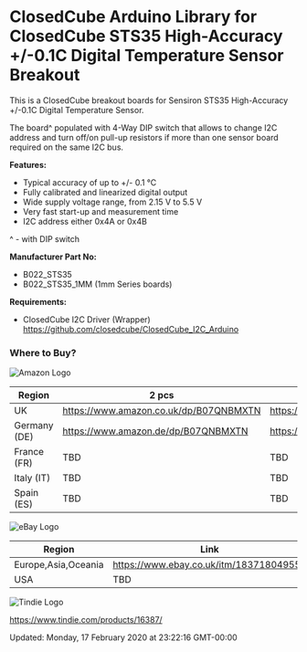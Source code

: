 ClosedCube Arduino Library for
ClosedCube STS35 High-Accuracy +/-0.1C Digital Temperature Sensor Breakout
===========================================================================

This is a ClosedCube breakout boards for Sensiron STS35 High-Accuracy +/-0.1C Digital Temperature Sensor.

The board^ populated with 4-Way DIP switch that allows to change I2C address and turn off/on pull-up resistors if more than one sensor board required on the same I2C bus.

**Features:**

- Typical accuracy of up to +/- 0.1 °C
- Fully calibrated and linearized digital output
- Wide supply voltage range, from 2.15 V to 5.5 V
- Very fast start-up and measurement time
- I2C address either 0x4A or 0x4B

^ - with DIP switch

**Manufacturer Part No:**

- B022_STS35
- B022_STS35_1MM (1mm Series boards)

**Requirements:**

- ClosedCube I2C Driver (Wrapper) https://github.com/closedcube/ClosedCube_I2C_Arduino

### Where to Buy?

![Amazon Logo](https://images.closedcube.uk/logo/github/amazon.png)

| Region  | 2 pcs | pre-soldered 2 pcs|
| ------------- | ------------- | ------------- |
| UK | https://www.amazon.co.uk/dp/B07QNBMXTN | https://www.amazon.co.uk/dp/B07QNH6PX3 |
| Germany (DE) | https://www.amazon.de/dp/B07QNBMXTN | https://www.amazon.de/dp/B07QNH6PX3 |
| France (FR) | TBD | TBD |
| Italy (IT) | TBD | TBD |
| Spain (ES) | TBD | TBD |

![eBay Logo](https://images.closedcube.uk/logo/github/ebay.gif)

| Region  | Link |
| ------------- | ------------- |
| Europe,Asia,Oceania |  https://www.ebay.co.uk/itm/183718049550  |
| USA  | TBD |


![Tindie Logo](https://images.closedcube.uk/logo/github/tindie.png)

https://www.tindie.com/products/16387/



Updated: Monday, 17 February 2020 at 23:22:16 GMT-00:00
